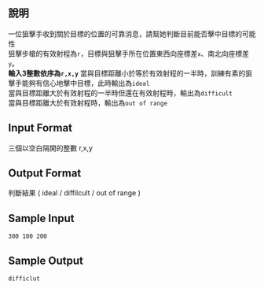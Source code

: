 ## 說明 ##
一位狙擊手收到關於目標的位置的可靠消息，請幫她判斷目前能否擊中目標的可能性<br>
狙擊步槍的有效射程為`r`，目標與狙擊手所在位置東西向座標差`x`、南北向座標差`y`。<br>
<b>輸入3整數依序為`r,x,y`</b> 
當與目標距離小於等於有效射程的一半時，訓練有素的狙擊手能夠有信心地擊中目標，此時輸出為`ideal`<br>
當與目標距離大於有效射程的一半時但還在有效射程時，輸出為`difficult`<br>
當與目標距離大於有效射程時，輸出為`out of range`<br>
## Input Format ##
三個以空白隔開的整數 r,x,y

## Output Format ##

判斷結果 ( ideal / diffilcult / out of range )

## Sample Input ##
```
300 100 200
```
## Sample Output ##
```
difficlut
```
